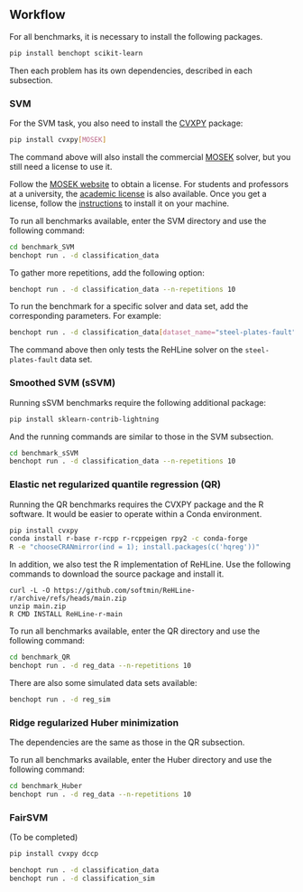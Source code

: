 ## Workflow

For all benchmarks, it is necessary to install the following packages.

```bash
pip install benchopt scikit-learn
```

Then each problem has its own dependencies,
described in each subsection.

### SVM

For the SVM task, you also need to install the
[CVXPY](https://www.cvxpy.org/) package:

```bash
pip install cvxpy[MOSEK]
```

The command above will also install the commercial
[MOSEK](https://www.mosek.com/) solver, but you
still need a license to use it.

Follow the [MOSEK website](https://www.mosek.com/resources/getting-started/)
to obtain a license. For students and professors at a university, the
[academic license](https://www.mosek.com/products/academic-licenses/)
is also available. Once you get a license, follow the
[instructions](https://docs.mosek.com/latest/licensing/quickstart.html#local)
to install it on your machine.

To run all benchmarks available, enter the SVM directory and use the following command:

```bash
cd benchmark_SVM
benchopt run . -d classification_data
```

To gather more repetitions, add the following option:

```bash
benchopt run . -d classification_data --n-repetitions 10
```

To run the benchmark for a specific solver and data set,
add the corresponding parameters. For example:

```bash
benchopt run . -d classification_data[dataset_name="steel-plates-fault"] -s rehline
```

The command above then only tests the ReHLine solver on the `steel-plates-fault` data set.

### Smoothed SVM (sSVM)

Running sSVM benchmarks require the following additional package:

```bash
pip install sklearn-contrib-lightning
```

And the running commands are similar to those in the SVM subsection.

```bash
cd benchmark_sSVM
benchopt run . -d classification_data --n-repetitions 10
```

### Elastic net regularized quantile regression (QR)

Running the QR benchmarks requires the CVXPY package
and the R software. It would be easier to operate
within a Conda environment.

```bash
pip install cvxpy
conda install r-base r-rcpp r-rcppeigen rpy2 -c conda-forge
R -e "chooseCRANmirror(ind = 1); install.packages(c('hqreg'))"
```

In addition, we also test the R implementation of
ReHLine. Use the following commands to download
the source package and install it.

```
curl -L -O https://github.com/softmin/ReHLine-r/archive/refs/heads/main.zip
unzip main.zip
R CMD INSTALL ReHLine-r-main
```

To run all benchmarks available, enter the QR directory and use the following command:

```bash
cd benchmark_QR
benchopt run . -d reg_data --n-repetitions 10
```

There are also some simulated data sets available:

```bash
benchopt run . -d reg_sim
```

### Ridge regularized Huber minimization

The dependencies are the same as those in the QR subsection.

To run all benchmarks available, enter the Huber directory and use the following command:

```bash
cd benchmark_Huber
benchopt run . -d reg_data --n-repetitions 10
```

### FairSVM

(To be completed)

```bash
pip install cvxpy dccp
```

```bash
benchopt run . -d classification_data
benchopt run . -d classification_sim
```
